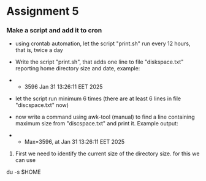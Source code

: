 # Assignment 5

### Make a script and add it to cron

- using crontab automation, let the script "print.sh" run every 12 hours, that is, twice a day

- Write the script "print.sh", that adds one line to file "diskspace.txt" reporting home directory size and date, example:
- - 3596 Jan 31 13:26:11 EET 2025
- let the script run minimum 6 times (there are at least 6 lines in file "discspace.txt" now)

- now write a command using awk-tool (manual) to find a line containing maximum size from "discspace.txt" and print it. Example output:
- - Max=3596, at Jan 31 13:26:11 EET 2025

1. First we need to identify the current size of the directory size. for this we can use

<tab><tab> du -s $HOME
